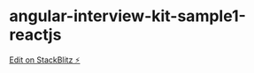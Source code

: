 # angular-interview-kit-sample1-reactjs

[Edit on StackBlitz ⚡️](https://stackblitz.com/edit/stackblitz-starters-kxsu7m)